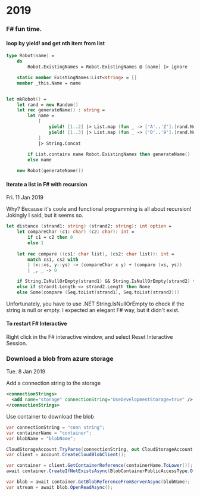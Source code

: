 # 2019


### F# fun time. 

#### loop by yield! and get nth item from list

```fsharp
type Robot(name) =
    do  
        Robot.ExistingNames = Robot.ExistingNames @ [name] |> ignore

    static member ExistingNames:List<string> = []
    member _this.Name = name


let mkRobot() = 
    let rand = new Random()
    let rec generateName() : string =
        let name =
            [
                yield! [1..2] |> List.map (fun _ -> ['A'..'Z'].[rand.Next(['A'..'Z'].Length)])
                yield! [1..3] |> List.map (fun _ -> ['0'..'9'].[rand.Next(['0'..'9'].Length)])
            ]
            |> String.Concat
        
        if List.contains name Robot.ExistingNames then generateName()
        else name

    new Robot(generateName())

```

#### Iterate a list in F# with recursion
Fri. 11 Jan 2019

Why? Because it's coole and functional programming is all about recursion! Jokingly I said, but it seems so.

```fsharp
let distance (strand1: string) (strand2: string): int option = 
    let compareChar (c1: char) (c2: char): int = 
        if c1 = c2 then 0
        else 1
    
    let rec compare ((cs1: char list), (cs2: char list)): int =
        match cs1, cs2 with
        | (x::xs, y::ys) -> (compareChar x y) + (compare (xs, ys))
        | _, _ -> 0

    if String.IsNullOrEmpty(strand1) && String.IsNullOrEmpty(strand2) then Some(0)
    else if strand1.Length <> strand2.Length then None
    else Some(compare (Seq.toList(strand1), Seq.toList(strand2)))
```

Unfortunately, you have to use .NET String.IsNullOrEmpty to check if the string is null or empty. I expected an elegant F# way, but it didn't exist.


#### To restart F# Interactive

Right click in the F# interactive window, and select Reset Interactive Session.



### Download a blob from azure storage

Tue. 8 Jan 2019

Add a connection string to the storage

```xml
<connectionStrings>
  <add name="storage" connectionString="UseDevelopmentStorage=true" />
</connectionStrings>

```

Use container to download the blob

```csharp
var connectionString = "conn string";
var containerName = "container";
var blobName = "blobName";

CloudStorageAccount.TryParse(connectionString, out CloudStorageAccount account)
var client = account.CreateCloudBlobClient();

var container = client.GetContainerReference(containerName.ToLower());
await container.CreateIfNotExistsAsync(BlobContainerPublicAccessType.Off, null, null, cancellationToken);

var blob = await container.GetBlobReferenceFromServerAsync(blobName);
var stream = await blob.OpenReadAsync();

```


